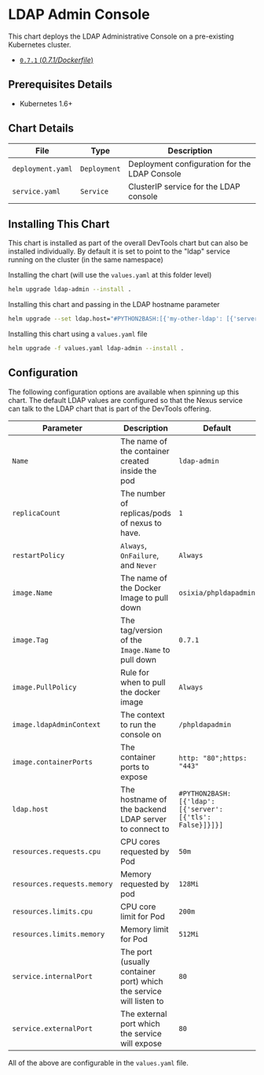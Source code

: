 # LDAP Admin Console

This chart deploys the LDAP Administrative Console on a pre-existing Kubernetes cluster.

- [`0.7.1` (*0.7.1/Dockerfile*)](https://github.com/osixia/docker-phpLDAPadmin/blob/v0.7.1/image/Dockerfile)

## Prerequisites Details

- Kubernetes 1.6+

## Chart Details

|File|Type|Description|
|---------------------------|-----------------------------------|----------------------------|
|```deployment.yaml```| ```Deployment``` | Deployment configuration for the LDAP Console |
|```service.yaml```| ```Service``` | ClusterIP service for the LDAP console |



## Installing This Chart
This chart is installed as part of the overall DevTools chart but can also be installed individually. By default it is set to point to the "ldap" service running on the cluster (in the same namespace)

Installing the chart (will use the ```values.yaml``` at this folder level)
```sh
helm upgrade ldap-admin --install .
```

Installing this chart and passing in the LDAP hostname parameter
```sh
helm upgrade --set ldap.host="#PYTHON2BASH:[{'my-other-ldap': [{'server': [{'tls': False}]}]}]" ldap-admin --install .
```

Installing this chart using a ```values.yaml``` file
```sh
helm upgrade -f values.yaml ldap-admin --install .
```

## Configuration

The following configuration options are available when spinning up this chart. The default LDAP values are configured so that the Nexus service can talk to the LDAP chart that is part of the DevTools offering.

|Parameter|Description|Default|
|---------------------------|-----------------------------------|----------------------------------------------------------|
|```Name```| The name of the container created inside the pod | ```ldap-admin``` |
|```replicaCount```| The number of replicas/pods of nexus to have. | ```1``` |
|```restartPolicy```| ```Always```, ```OnFailure```, and ```Never``` | ```Always``` |
|```image.Name```| The name of the Docker Image to pull down | ```osixia/phpldapadmin``` |
|```image.Tag```| The tag/version of the ```Image.Name``` to pull down | ```0.7.1``` |
|```image.PullPolicy```| Rule for when to pull the docker image | ```Always```|
|```image.ldapAdminContext```| The context to run the console on |```/phpldapadmin```|
|```image.containerPorts```| The container ports to expose |```http: "80";https: "443"```|
|```ldap.host```| The hostname of the backend LDAP server to connect to | ```#PYTHON2BASH:[{'ldap': [{'server': [{'tls': False}]}]}]```|
|```resources.requests.cpu```| CPU cores requested by Pod | ```50m```|
|```resources.requests.memory```| Memory requested by pod | ```128Mi``` |
|```resources.limits.cpu```| CPU core limit for Pod | ```200m``` |
|```resources.limits.memory```| Memory limit for Pod | ```512Mi``` |
|```service.internalPort```| The port (usually container port) which the service will listen to | ```80``` |
|```service.externalPort```| The external port which the service will expose  | ```80``` |

All of the above are configurable in the ```values.yaml``` file.